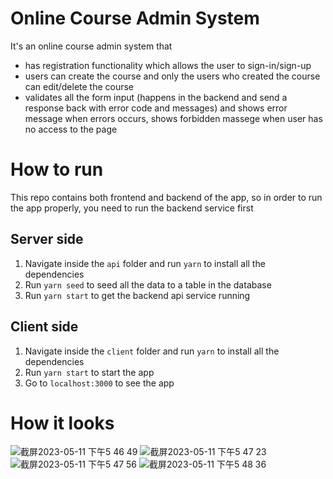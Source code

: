 # Online Course Admin System

It's an online course admin system that 
 
 - has registration functionality which allows the user to sign-in/sign-up
 - users can create the course and only the users who created the course can edit/delete the course
 - validates all the form input (happens in the backend and send a response back with error code and messages) and shows error message when errors occurs, shows forbidden massege when user has no access to the page

# How to run
This repo contains both frontend and backend of the app, so in order to run the app properly, you need to run the backend service first

## Server side
1. Navigate inside the `api` folder and run `yarn` to install all the dependencies
2. Run `yarn seed` to seed all the data to a table in the database
3. Run `yarn start` to get the backend api service running

## Client side
1. Navigate inside the `client` folder and run `yarn` to install all the dependencies
2. Run `yarn start` to start the app
3. Go to `localhost:3000` to see the app

# How it looks

![截屏2023-05-11 下午5 46 49](https://github.com/xunhuangxxx/online_course_admin_system/assets/94649745/d9f1b92c-7f2b-4cc9-b206-c63095e3ece6)
![截屏2023-05-11 下午5 47 23](https://github.com/xunhuangxxx/online_course_admin_system/assets/94649745/2812bd44-4056-450d-b758-827e3e5ada9f)
![截屏2023-05-11 下午5 47 56](https://github.com/xunhuangxxx/online_course_admin_system/assets/94649745/2218dc38-bd18-4220-b1da-de61e1921af7)
![截屏2023-05-11 下午5 48 36](https://github.com/xunhuangxxx/online_course_admin_system/assets/94649745/15a66a6e-8c3d-4744-a317-f622530f52f6)
